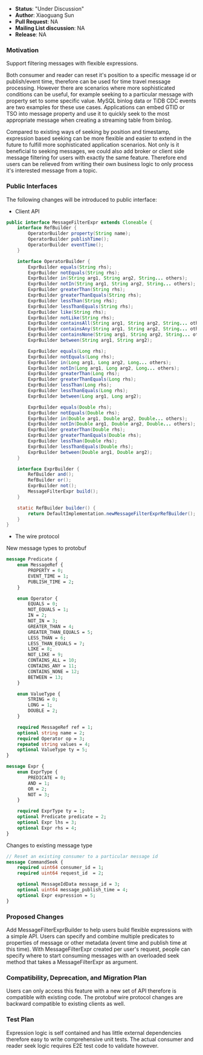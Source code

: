 * **Status**: "Under Discussion"
* **Author**: Xiaoguang Sun
* **Pull Request**: NA
* **Mailing List discussion**: NA
* **Release**: NA

### Motivation

Support filtering messages with flexible expressions.

Both consumer and reader can reset it's position to a specific message id or publish/event time, therefore can be used for time travel message processing. However there are scenarios where more sophisticated conditions can be useful, for example seeking to a particular message with property set to some specific value. MySQL binlog data or TiDB CDC events are two examples for these use cases. Applications can embed GTID or TSO into message property and use it to quickly seek to the most appropriate message when creating a streaming table from binlog. 

Compared to existing ways of seeking by position and timestamp, expression based seeking can be more flexible and easier to extend in the future to fulfill more sophisticated application scenarios. Not only is it beneficial to seeking messages, we could also add broker or client side message filtering for users with exactly the same feature. Therefore end users can be relieved from writing their own business logic to only process it's interested message from a topic.

### Public Interfaces
The following changes will be introduced to public interface:

- Client API

```java
public interface MessageFilterExpr extends Cloneable {
    interface RefBuilder {
        OperatorBuilder property(String name);
        OperatorBuilder publishTime();
        OperatorBuilder eventTime();
    }

    interface OperatorBuilder {
        ExprBuilder equals(String rhs);
        ExprBuilder notEquals(String rhs);
        ExprBuilder in(String arg1, String arg2, String... others);
        ExprBuilder notIn(String arg1, String arg2, String... others);
        ExprBuilder greaterThan(String rhs);
        ExprBuilder greaterThanEquals(String rhs);
        ExprBuilder lessThan(String rhs);
        ExprBuilder lessThanEquals(String rhs);
        ExprBuilder like(String rhs);
        ExprBuilder notLike(String rhs);
        ExprBuilder containsAll(String arg1, String arg2, String... others);
        ExprBuilder containsAny(String arg1, String arg2, String... others);
        ExprBuilder containsNone(String arg1, String arg2, String... others);
        ExprBuilder between(String arg1, String arg2);

        ExprBuilder equals(Long rhs);
        ExprBuilder notEquals(Long rhs);
        ExprBuilder in(Long arg1, Long arg2, Long... others);
        ExprBuilder notIn(Long arg1, Long arg2, Long... others);
        ExprBuilder greaterThan(Long rhs);
        ExprBuilder greaterThanEquals(Long rhs);
        ExprBuilder lessThan(Long rhs);
        ExprBuilder lessThanEquals(Long rhs);
        ExprBuilder between(Long arg1, Long arg2);

        ExprBuilder equals(Double rhs);
        ExprBuilder notEquals(Double rhs);
        ExprBuilder in(Double arg1, Double arg2, Double... others);
        ExprBuilder notIn(Double arg1, Double arg2, Double... others);
        ExprBuilder greaterThan(Double rhs);
        ExprBuilder greaterThanEquals(Double rhs);
        ExprBuilder lessThan(Double rhs);
        ExprBuilder lessThanEquals(Double rhs);
        ExprBuilder between(Double arg1, Double arg2);
    }

    interface ExprBuilder {
        RefBuilder and();
        RefBuilder or();
        ExprBuilder not();
        MessageFilterExpr build();
    }

    static RefBuilder builder() {
        return DefaultImplementation.newMessageFilterExprRefBuilder();
    }
}
```

- The wire protocol

New message types to protobuf
```protobuf
message Predicate {
    enum MessageRef {
        PROPERTY = 0;
        EVENT_TIME = 1;
        PUBLISH_TIME = 2;
    }

    enum Operator {
        EQUALS = 0;
        NOT_EQUALS = 1;
        IN = 2;
        NOT_IN = 3;
        GREATER_THAN = 4;
        GREATER_THAN_EQUALS = 5;
        LESS_THAN = 6;
        LESS_THAN_EQUALS = 7;
        LIKE = 8;
        NOT_LIKE = 9;
        CONTAINS_ALL = 10;
        CONTAINS_ANY = 11;
        CONTAINS_NONE = 12;
        BETWEEN = 13;
    }

    enum ValueType {
        STRING = 0;
        LONG = 1;
        DOUBLE = 2;
    }

    required MessageRef ref = 1;
    optional string name = 2;
    required Operator op = 3;
    repeated string values = 4;
    optional ValueType ty = 5;
}

message Expr {
    enum ExprType {
        PREDICATE = 0;
        AND = 1;
        OR = 2;
        NOT = 3;
    }

    required ExprType ty = 1;
    optional Predicate predicate = 2;
    optional Expr lhs = 3;
    optional Expr rhs = 4;
}
```

Changes to existing message type

```protobuf
// Reset an existing consumer to a particular message id
message CommandSeek {
    required uint64 consumer_id = 1;
    required uint64 request_id  = 2;

    optional MessageIdData message_id = 3;
    optional uint64 message_publish_time = 4;
    optional Expr expression = 5;
}

```

### Proposed Changes

Add MessageFilterExprBuilder to help users build flexible expressions with a simple API. Users can specify and combine multiple predicates to properties of message or other metadata (event time and publish time at this time). With MessageFilterExpr created per user's request, people can specify where to start consuming messages with an overloaded seek method that takes a MessageFilterExpr as argument.

### Compatibility, Deprecation, and Migration Plan
Users can only access this feature with a new set of API therefore is compatible with existing code. The protobuf wire protocol changes are backward compatible to existing clients as well.

### Test Plan
Expression logic is self contained and has little external dependencies therefore easy to write comprehensive unit tests. The actual consumer and reader seek logic requires E2E test code to validate however.
